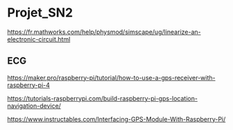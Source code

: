 # Projet_SN2

https://fr.mathworks.com/help/physmod/simscape/ug/linearize-an-electronic-circuit.html


## ECG

https://maker.pro/raspberry-pi/tutorial/how-to-use-a-gps-receiver-with-raspberry-pi-4

https://tutorials-raspberrypi.com/build-raspberry-pi-gps-location-navigation-device/

https://www.instructables.com/Interfacing-GPS-Module-With-Raspberry-Pi/

